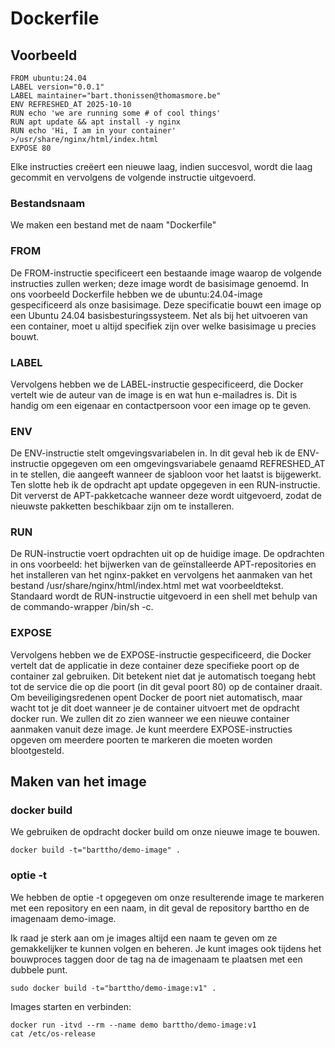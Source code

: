 # Dockerfile
## Voorbeeld
```
FROM ubuntu:24.04
LABEL version="0.0.1"
LABEL maintainer="bart.thonissen@thomasmore.be"
ENV REFRESHED_AT 2025-10-10
RUN echo 'we are running some # of cool things'
RUN apt update && apt install -y nginx
RUN echo 'Hi, I am in your container' >/usr/share/nginx/html/index.html
EXPOSE 80
```
Elke instructies creëert een nieuwe laag, indien succesvol, wordt die laag gecommit en vervolgens de volgende instructie uitgevoerd.

### Bestandsnaam
We maken een bestand met de naam "Dockerfile"

### FROM
De FROM-instructie specificeert een bestaande image waarop de volgende instructies zullen werken; 
deze image wordt de basisimage genoemd.
In ons voorbeeld Dockerfile hebben we de ubuntu:24.04-image gespecificeerd als onze basisimage. 
Deze specificatie bouwt een image op een Ubuntu 24.04 basisbesturingssysteem. 
Net als bij het uitvoeren van een container, moet u altijd specifiek zijn over welke basisimage u precies bouwt.

### LABEL
Vervolgens hebben we de LABEL-instructie gespecificeerd, die Docker vertelt wie de auteur van de image is en wat hun e-mailadres is. Dit is handig om een eigenaar en contactpersoon voor een image op te geven.

### ENV
De ENV-instructie stelt omgevingsvariabelen in. In dit geval heb ik de ENV-instructie opgegeven om een ​​omgevingsvariabele genaamd REFRESHED_AT in te stellen, die aangeeft wanneer de sjabloon voor het laatst is bijgewerkt. Ten slotte heb ik de opdracht apt update opgegeven in een RUN-instructie. Dit ververst de APT-pakketcache wanneer deze wordt uitgevoerd, zodat de nieuwste pakketten beschikbaar zijn om te installeren.

### RUN
De RUN-instructie voert opdrachten uit op de huidige image. De opdrachten in ons voorbeeld: het bijwerken van de geïnstalleerde APT-repositories en het installeren van het nginx-pakket en vervolgens
het aanmaken van het bestand /usr/share/nginx/html/index.html met wat voorbeeldtekst. 
Standaard wordt de RUN-instructie uitgevoerd in een shell met behulp van de commando-wrapper /bin/sh -c.

### EXPOSE
Vervolgens hebben we de EXPOSE-instructie gespecificeerd, die Docker vertelt dat de applicatie in deze container deze specifieke poort op de container zal gebruiken. Dit betekent niet dat je automatisch toegang hebt tot de service die op die poort (in dit geval poort 80) op de container draait. Om beveiligingsredenen opent Docker de poort niet automatisch, maar wacht tot je dit doet wanneer je de container uitvoert met de opdracht docker run. 
We zullen dit zo zien wanneer we een nieuwe container aanmaken vanuit deze image.
Je kunt meerdere EXPOSE-instructies opgeven om meerdere poorten te markeren die moeten worden blootgesteld.

## Maken van het image
### docker build
We gebruiken de opdracht docker build om onze nieuwe image te bouwen.

```
docker build -t="barttho/demo-image" .
```

### optie -t
We hebben de optie -t opgegeven om onze resulterende image te markeren met een repository en een naam, in dit geval de repository barttho en de imagenaam demo-image. 

Ik raad je sterk aan om je images altijd een naam te geven om ze gemakkelijker te kunnen volgen en beheren.
Je kunt images ook tijdens het bouwproces taggen door de tag na de imagenaam te plaatsen met een dubbele punt.

```
sudo docker build -t="barttho/demo-image:v1" .
```
Images starten en verbinden:
```
docker run -itvd --rm --name demo barttho/demo-image:v1
cat /etc/os-release
```
